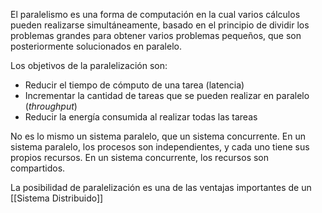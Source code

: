 El paralelismo es una forma de computación en la cual varios cálculos pueden realizarse simultáneamente, ​basado en el principio de dividir los problemas grandes para obtener varios problemas pequeños, que son posteriormente solucionados en paralelo.

Los objetivos de la paralelización son:

- Reducir el tiempo de cómputo de una tarea (latencia)
- Incrementar la cantidad de tareas que se pueden realizar en paralelo (*throughput*)
- Reducir la energía consumida al realizar todas las tareas

No es lo mismo un sistema paralelo, que un sistema concurrente. En un sistema paralelo, los procesos son independientes, y cada uno tiene sus propios recursos. En un sistema concurrente, los recursos son compartidos.

La posibilidad de paralelización es una de las ventajas importantes de un [[Sistema Distribuido]]
